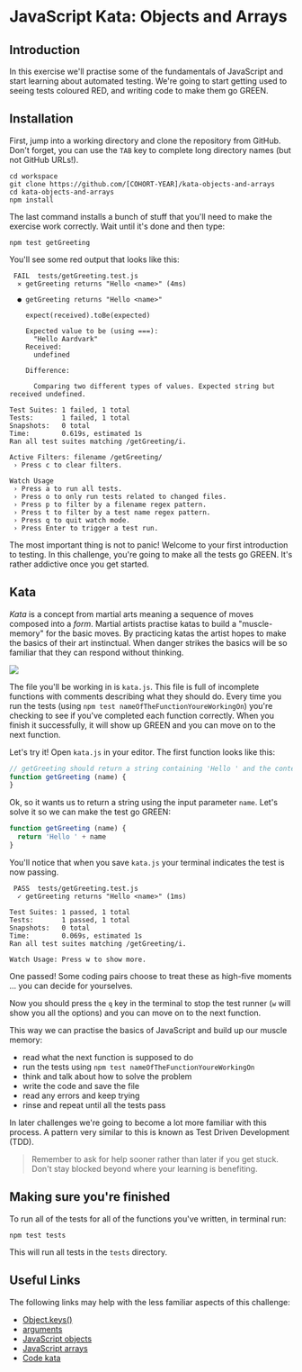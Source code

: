 # JavaScript Kata: Objects and Arrays

## Introduction

In this exercise we'll practise some of the fundamentals of JavaScript and start learning about automated testing. We're going to start getting used to seeing tests coloured RED, and writing code to make them go GREEN.


## Installation

First, jump into a working directory and clone the repository from GitHub. Don't forget, you can use the `TAB` key to complete long directory names (but not GitHub URLs!).

```
cd workspace
git clone https://github.com/[COHORT-YEAR]/kata-objects-and-arrays
cd kata-objects-and-arrays
npm install
```

The last command installs a bunch of stuff that you'll need to make the exercise work correctly. Wait until it's done and then type:

```
npm test getGreeting
```

You'll see some red output that looks like this:

```
 FAIL  tests/getGreeting.test.js
  ✕ getGreeting returns "Hello <name>" (4ms)

  ● getGreeting returns "Hello <name>"

    expect(received).toBe(expected)

    Expected value to be (using ===):
      "Hello Aardvark"
    Received:
      undefined

    Difference:

      Comparing two different types of values. Expected string but received undefined.

Test Suites: 1 failed, 1 total
Tests:       1 failed, 1 total
Snapshots:   0 total
Time:        0.619s, estimated 1s
Ran all test suites matching /getGreeting/i.

Active Filters: filename /getGreeting/
 › Press c to clear filters.

Watch Usage
 › Press a to run all tests.
 › Press o to only run tests related to changed files.
 › Press p to filter by a filename regex pattern.
 › Press t to filter by a test name regex pattern.
 › Press q to quit watch mode.
 › Press Enter to trigger a test run.
```

The most important thing is not to panic! Welcome to your first introduction to testing. In this challenge, you're going to make all the tests go GREEN. It's rather addictive once you get started.


## Kata

_Kata_ is a concept from martial arts meaning a sequence of moves composed into a _form_. Martial artists practise katas to build a "muscle-memory" for the basic moves. By practicing katas the artist hopes to make the basics of their art instinctual. When danger strikes the basics will be so familiar that they can respond without thinking.

![](https://49.media.tumblr.com/10c948900ec4276131e45047bb3846a4/tumblr_n3005tWnBf1s6my4qo1_500.gif)

The file you'll be working in is `kata.js`. This file is full of incomplete functions with comments describing what they should do. Every time you run the tests (using `npm test nameOfTheFunctionYoureWorkingOn`) you're checking to see if you've completed each function correctly. When you finish it successfully, it will show up GREEN and you can move on to the next function.

Let's try it! Open `kata.js` in your editor. The first function looks like this:

```js
// getGreeting should return a string containing 'Hello ' and the contents of `name`
function getGreeting (name) {
}
```

Ok, so it wants us to return a string using the input parameter `name`. Let's solve it so we can make the test go GREEN:

```js
function getGreeting (name) {
  return 'Hello ' + name
}
```

You'll notice that when you save `kata.js` your terminal indicates the test is now passing. 

```
 PASS  tests/getGreeting.test.js
  ✓ getGreeting returns "Hello <name>" (1ms)

Test Suites: 1 passed, 1 total
Tests:       1 passed, 1 total
Snapshots:   0 total
Time:        0.069s, estimated 1s
Ran all test suites matching /getGreeting/i.

Watch Usage: Press w to show more.
```

One passed! Some coding pairs choose to treat these as high-five moments ... you can decide for yourselves.

Now you should press the `q` key in the terminal to stop the test runner (`w` will show you all the options) and you can move on to the next function.

This way we can practise the basics of JavaScript and build up our muscle memory:

 * read what the next function is supposed to do
 * run the tests using `npm test nameOfTheFunctionYoureWorkingOn`
 * think and talk about how to solve the problem
 * write the code and save the file
 * read any errors and keep trying
 * rinse and repeat until all the tests pass

In later challenges we're going to become a lot more familiar with this process. A pattern very similar to this is known as Test Driven Development (TDD).

> Remember to ask for help sooner rather than later if you get stuck. Don't stay blocked beyond where your learning is benefiting.


## Making sure you're finished

To run all of the tests for all of the functions you've written, in terminal run:

```
npm test tests
```

This will run all tests in the `tests` directory.


## Useful Links

The following links may help with the less familiar aspects of this challenge:

- [Object.keys()](https://developer.mozilla.org/en-US/docs/Web/JavaScript/Reference/Global_Objects/Object/keys)
- [arguments](https://developer.mozilla.org/en-US/docs/Web/JavaScript/Reference/Functions/arguments)
- [JavaScript objects](https://developer.mozilla.org/en-US/docs/Web/JavaScript/Reference/Global_Objects/Object)
- [JavaScript arrays](https://developer.mozilla.org/en-US/docs/Web/JavaScript/Reference/Global_Objects/Array)
- [Code kata](https://en.wikipedia.org/wiki/Kata_(programming))

